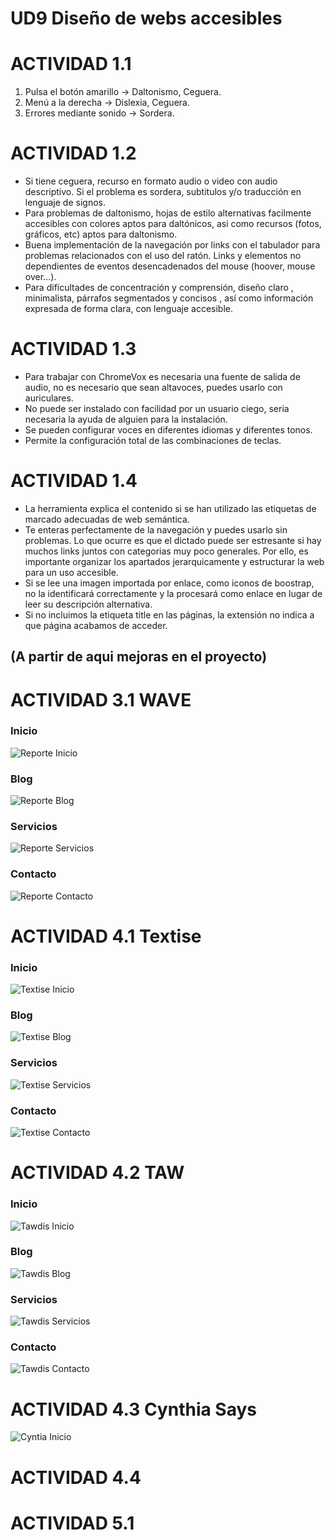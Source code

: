 UD9 Diseño de webs accesibles
=============================

  ACTIVIDAD 1.1
=============

  1. Pulsa el botón amarillo -> Daltonismo, Ceguera.  
  2. Menú a la derecha -> Dislexia, Ceguera.
  3. Errores mediante sonido -> Sordera.

  ACTIVIDAD 1.2
=============

  * Si tiene ceguera, recurso en formato audio o video con audio descriptivo. Si el problema es sordera, subtitulos y/o traducción en lenguaje de signos. 
  * Para problemas de daltonismo, hojas de estilo alternativas facilmente accesibles con colores aptos para daltónicos, asi como recursos (fotos, gráficos, etc) aptos para daltonismo.
  * Buena implementación de la navegación por links con el tabulador para problemas relacionados con el uso del ratón. Links y elementos no dependientes de eventos desencadenados del mouse (hoover, mouse over...).
  * Para dificultades de concentración y comprensión, diseño claro , minimalista, párrafos segmentados y concisos , así como información expresada de forma clara, con lenguaje accesible.

  ACTIVIDAD 1.3
=============

  * Para trabajar con ChromeVox es necesaria una fuente de salida de audio, no es necesario que sean altavoces, puedes usarlo con auriculares.
  * No puede ser instalado con facilidad por un usuario ciego, seria necesaria la ayuda de alguien para la instalación.
  * Se pueden configurar voces en diferentes idiomas y diferentes tonos.
  * Permite la configuración total de las combinaciones de teclas. 

  ACTIVIDAD 1.4
=============

  * La herramienta explica el contenido si se han utilizado las etiquetas de marcado adecuadas de web semántica.
  * Te enteras perfectamente de la navegación y puedes usarlo sin problemas. Lo que ocurre es que el dictado puede ser estresante si hay muchos links juntos con categorias muy poco generales. Por ello, es importante organizar los apartados jerarquicamente y estructurar la web para un uso accesible.
  * Si se lee una imagen importada por enlace, como iconos de boostrap, no la identificará correctamente y la procesará como enlace en lugar de leer su descripción alternativa. 
  * Si no incluimos la etiqueta title en las páginas, la extensión no indica a que página acabamos de acceder.

## (A partir de aqui mejoras en el proyecto)

ACTIVIDAD 3.1 WAVE 
=============

### Inicio 
![](./waveReport.jpg 'Reporte Inicio')
### Blog 
![](./waveReportBlog.jpg 'Reporte Blog')
### Servicios 
![](./waveReportServicios.jpg 'Reporte Servicios')
### Contacto 
![](./waveReportContacto.jpg 'Reporte Contacto')

ACTIVIDAD 4.1 Textise
=============

### Inicio 
![](./indexTextise.png 'Textise Inicio')

### Blog 
![](./BlogTextise.png 'Textise Blog')

### Servicios 
![](./ServiciosTextise.png 'Textise Servicios')

### Contacto 
![](./ContactoTextise.png 'Textise Contacto')


ACTIVIDAD 4.2 TAW
=============
### Inicio 
![](./TawReport-Inicio.png 'Tawdis Inicio')

### Blog 
![](./TawReport-Blog.png 'Tawdis Blog')

### Servicios 
![](./TawReport-Servicios.png 'Tawdis Servicios')

### Contacto 
![](./TawReport-Contacto.png 'Tawdis Contacto')



ACTIVIDAD 4.3 Cynthia Says
=============
![](./CyntiaSReport-Inicio.png 'Cyntia Inicio')

ACTIVIDAD 4.4 
=============


ACTIVIDAD 5.1 
=============

